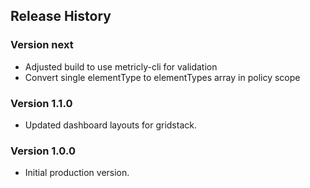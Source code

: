 ## Release History

### Version next

* Adjusted build to use metricly-cli for validation
* Convert single elementType to elementTypes array in policy scope

### Version 1.1.0

* Updated dashboard layouts for gridstack.

### Version 1.0.0

* Initial production version.
